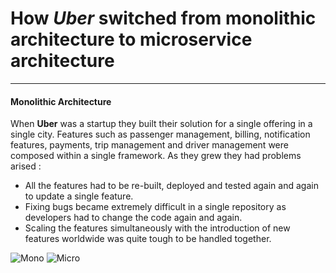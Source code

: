 # How _Uber_ switched from monolithic architecture to microservice architecture
***
#### Monolithic Architecture

When **Uber** was a startup they built their solution for a single offering in a single city. 
Features such as passenger management, billing, notification features, payments, trip management and driver management were composed within a single framework.
As they grew they had problems arised :

+ All the features had to be re-built, deployed and tested again and again to update a single feature.
+ Fixing bugs became extremely difficult in a single repository as developers had to change the code again and again.
+ Scaling the features simultaneously with the introduction of new features worldwide was quite tough to be handled together. 


 ![Mono](https://d1jnx9ba8s6j9r.cloudfront.net/blog/wp-content/uploads/2018/02/Monolithic-Architecture-Of-UBER-Microservice-Architecture-Edureka-768x730.png)
 ![Micro](https://d1jnx9ba8s6j9r.cloudfront.net/blog/wp-content/uploads/2018/02/Microservice-Architecture-Of-UBER-Microservice-Architecture-Edureka-768x762.png)
 
 
